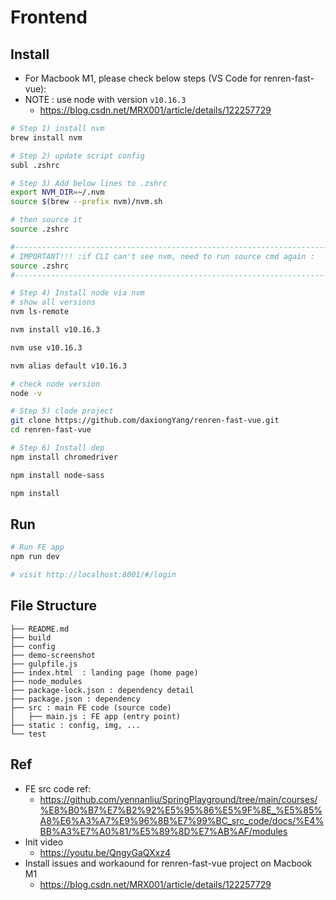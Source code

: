 # Frontend

## Install

- For Macbook M1, please check below steps (VS Code for renren-fast-vue):
- NOTE : use node with version  `v10.16.3`
	- https://blog.csdn.net/MRX001/article/details/122257729

```bash
# Step 1) install nvm 
brew install nvm

# Step 2) update script config
subl .zshrc

# Step 3) Add below lines to .zshrc
export NVM_DIR=~/.nvm
source $(brew --prefix nvm)/nvm.sh

# then source it
source .zshrc

#-------------------------------------------------------------------------------
# IMPORTANT!!! :if CLI can't see nvm, need to run source cmd again : 
source .zshrc
#-------------------------------------------------------------------------------

# Step 4) Install node via nvm
# show all versions
nvm ls-remote

nvm install v10.16.3

nvm use v10.16.3

nvm alias default v10.16.3

# check node version
node -v

# Step 5) clode project
git clone https://github.com/daxiongYang/renren-fast-vue.git
cd renren-fast-vue

# Step 6) Install dep
npm install chromedriver

npm install node-sass

npm install
```

## Run

```bash
# Run FE app
npm run dev

# visit http://localhost:8001/#/login
```

## File Structure

```
├── README.md
├── build
├── config
├── demo-screenshot
├── gulpfile.js
├── index.html  : landing page (home page)
├── node_modules
├── package-lock.json : dependency detail
├── package.json : dependency
├── src : main FE code (source code)
│   ├── main.js : FE app (entry point)
├── static : config, img, ...
└── test
```

## Ref

- FE src code ref:
	- https://github.com/yennanliu/SpringPlayground/tree/main/courses/%E8%B0%B7%E7%B2%92%E5%95%86%E5%9F%8E_%E5%85%A8%E6%A3%A7%E9%96%8B%E7%99%BC_src_code/docs/%E4%BB%A3%E7%A0%81/%E5%89%8D%E7%AB%AF/modules
- Init video
	- https://youtu.be/QngyGaQXxz4
- Install issues and workaound for renren-fast-vue project on Macbook M1
	- https://blog.csdn.net/MRX001/article/details/122257729